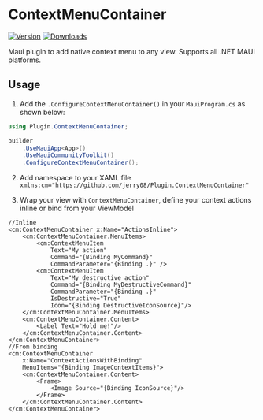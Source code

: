 # ContextMenuContainer
[![Version](https://img.shields.io/nuget/v/Plugin.ContextMenuContainer.svg)](https://nuget.org/packages/Plugin.ContextMenuContainer)
[![Downloads](https://img.shields.io/nuget/dt/Plugin.ContextMenuContainer.svg)](https://nuget.org/packages/Plugin.ContextMenuContainer)

Maui plugin to add native context menu to any view. Supports all .NET MAUI platforms.

## Usage
1. Add the `.ConfigureContextMenuContainer()` in your `MauiProgram.cs` as shown below:

```C#
using Plugin.ContextMenuContainer;
```

```C#
builder
    .UseMauiApp<App>()
    .UseMauiCommunityToolkit()
    .ConfigureContextMenuContainer();
```

2. Add namespace to your XAML file
    `xmlns:cm="https://github.com/jerry08/Plugin.ContextMenuContainer"`

3. Wrap your view with `ContextMenuContainer`, define your context actions inline or bind from your ViewModel
```
//Inline
<cm:ContextMenuContainer x:Name="ActionsInline">
    <cm:ContextMenuContainer.MenuItems>
        <cm:ContextMenuItem
            Text="My action" 
            Command="{Binding MyCommand}" 
            CommandParameter="{Binding .}" />
        <cm:ContextMenuItem
            Text="My destructive action" 
            Command="{Binding MyDestructiveCommand}" 
            CommandParameter="{Binding .}" 
            IsDestructive="True" 
            Icon="{Binding DestructiveIconSource}"/>
    </cm:ContextMenuContainer.MenuItems>
    <cm:ContextMenuContainer.Content>
        <Label Text="Hold me!"/>
    </cm:ContextMenuContainer.Content>
</cm:ContextMenuContainer>
//From binding
<cm:ContextMenuContainer
    x:Name="ContextActionsWithBinding" 
    MenuItems="{Binding ImageContextItems}">
    <cm:ContextMenuContainer.Content>
        <Frame>
            <Image Source="{Binding IconSource}"/>
        </Frame>
    </cm:ContextMenuContainer.Content>
</cm:ContextMenuContainer>
```
